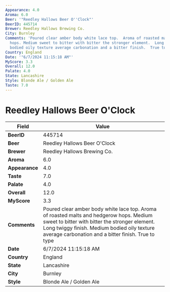```yaml
---
Appearance: 4.0
Aroma: 6.0
Beer: '"Reedley Hallows Beer O''Clock"'
BeerID: 445714
Brewer: Reedley Hallows Brewing Co.
City: Burnley
Comments: 'Poured clear amber body white lace top.  Aroma of roasted malts and hedgerow
  hops. Medium sweet to bitter with bitter the stronger element.  Long twiggy finish.  Medium
  bodied oily texture average carbonation and a bitter finish.  True to type '
Country: England
Date: '"6/7/2024 11:15:18 AM"'
MyScore: 3.3
Overall: 12.0
Palate: 4.0
State: Lancashire
Style: Blonde Ale / Golden Ale
Taste: 7.0
---
```


# Reedley Hallows Beer O'Clock

| Field         | Value |
|---------------|-------|
| **BeerID** | 445714 |
| **Beer** | Reedley Hallows Beer O'Clock |
| **Brewer** | Reedley Hallows Brewing Co. |
| **Aroma** | 6.0 |
| **Appearance** | 4.0 |
| **Taste** | 7.0 |
| **Palate** | 4.0 |
| **Overall** | 12.0 |
| **MyScore** | 3.3 |
| **Comments** | Poured clear amber body white lace top.  Aroma of roasted malts and hedgerow hops. Medium sweet to bitter with bitter the stronger element.  Long twiggy finish.  Medium bodied oily texture average carbonation and a bitter finish.  True to type  |
| **Date** | 6/7/2024 11:15:18 AM |
| **Country** | England |
| **State** | Lancashire |
| **City** | Burnley |
| **Style** | Blonde Ale / Golden Ale |
